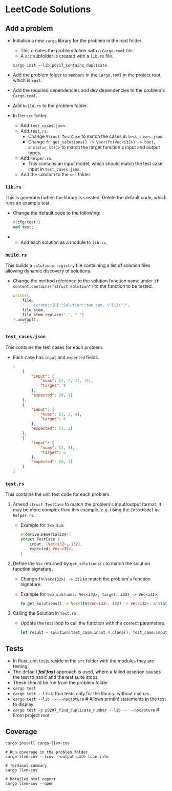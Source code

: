 # LeetCode Solutions

## Add a problem

- Initialise a new `cargo` library for the problem in the root folder.
  - This creates the problem folder with a `Cargo.toml` file.
  - A `src` subfolder is created with a `lib.rs` file.
  
  ```shell
  cargo init --lib p0217_contains_duplicate
  ```

- Add the problem folder to `members` in the `Cargo.toml` in the project root, which is `rust`.
- Add the required dependencies and dev dependencies to the problem's `Cargo.toml`.
- Add `build.rs` to the problem folder.

- In the `src` folder
  - Add `test_cases.json`.
  - Add `test.rs`.
    - Change `Struct TestCase` to match the cases in `test_cases.json`.
    - Change `fn get_solutions() -> Vec<(fn(Vec<i32>) -> bool, &'static str)>` to match the target function's input and output types.
  - Add `helper.rs`.
    - This contains an input model, which should match the test case input in `test_cases.json`.
  - Add the solution to the `src` folder.

### `lib.rs`

This is generated when the library is created. Delete the default code, which runs an example test.

- Change the default code to the following:

    ```rust
    #[cfg(test)]
    mod test;
    ```

- - Add each solution as a module to `lib.rs`.

### `build.rs`

This builds a `solutions.registry` file containing a list of solution files allowing dynamic discovery of solutions.

- Change the method reference to the solution function name under `if content.contains("struct Solution")` to the function to be tested.
  
    ```rust
    write!(
        file,
        "    (crate::{0}::Solution::two_sum, \"{1}\")",
        file_stem,
        file_stem.replace('_', " ")
    ).unwrap();
        ```

### `test_cases.json`

This contains the test cases for each problem.

- Each case has `input` and `expected` fields.
  
    ```json
    [
        {
            "input": {
                "nums": [2, 7, 11, 15],
                "target": 9
            },
            "expected": [0, 1]
        },
        {
            "input": {
                "nums": [3, 2, 4],
                "target": 6
            },
            "expected": [1, 2]
        },
        {
            "input": {
                "nums": [3, 3],
                "target": 6
            },
            "expected": [0, 1]
        }
    ]
    ```

### `test.rs`

This contains the unit test code for each problem.

1. Amend `struct TestCase` to match the problem's input/output format. It may be more complex than this example, e.g. using the `InputModel` in `helper.rs`.
    - Example for `Two Sum`:

        ```rust
        #[derive(Deserialize)]
        struct TestCase {
            input: (Vec<i32>, i32),
            expected: Vec<i32>,
        }
        ```

2. Define the `Vec` returned by `get_solutions()` to match the solution function signature.
   - Change `fn(Vec<i32>) -> i32` to match the problem's function signature.
   - Example for `two_sum(nums: Vec<i32>, target: i32) -> Vec<i32>`:

        ```rust
        fn get_solutions() -> Vec<(fn(Vec<i32>, i32) -> Vec<i32>, &'static str)>

        ```

3. Calling the Solution in `test.rs`
   - Update the test loop to call the function with the correct parameters.

        ```rust
        let result = solution(test_case.input.0.clone(), test_case.input.1);
        ```

## Tests

- In Rust, unit tests reside in the `src` folder with the modules they are testing.
- The default **_fail fast_** approach is used, where a failed asserion causes the test to panic and the test suite stops.
- These should be run from the problem folder
- `cargo test`
- `cargo test --lib`  # Run tests only for the library, without main.rs
- `cargo test --lib -- --nocapture`  # Allows println! statements in the test to display
- `cargo test -p p0287_find_duplicate_number --lib -- --nocapture`  # From project root

## Coverage

```shell
cargo install cargo-llvm-cov

# Run coverage in the problem folder
cargo llvm-cov --lcov --output-path lcov.info

# Terminal summary
cargo llvm-cov

# Detailed html report
cargo llvm-cov --open
```
